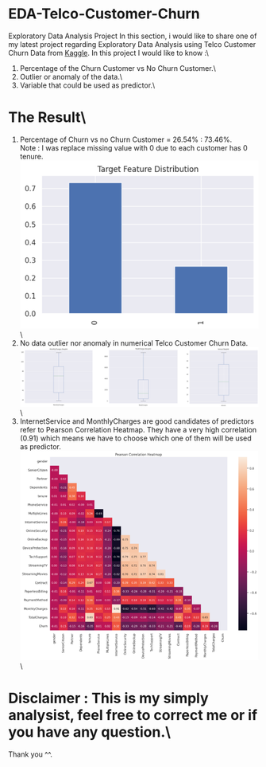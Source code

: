 # EDA-Telco-Customer-Churn
Exploratory Data Analysis Project
In this section, i would like to share one of my latest project regarding Exploratory Data Analysis 
using Telco Customer Churn Data from <a href="https://www.kaggle.com/blastchar/telco-customer-churn">Kaggle</a>.
In this project I would like to know :\
1. Percentage of the Churn Customer vs No Churn Customer.\
2. Outlier or anomaly of the data.\
3. Variable that could be used as predictor.\

# The Result\
1. Percentage of Churn vs no Churn Customer = 26.54% : 73.46%.\
Note : I was replace missing value with 0 due to each customer has 0 tenure.\
![Percentage](https://github.com/lailaprakasita/EDA-Telco-Customer-Churn/blob/main/percentage.png)\
2. No data outlier nor anomaly in numerical Telco Customer Churn Data.\
![Outlier Check](https://github.com/lailaprakasita/EDA-Telco-Customer-Churn/blob/main/outlier_check.png)\
3. InternetService and MonthlyCharges are good candidates of predictors refer to Pearson Correlation Heatmap. 
They have a very high correlation (0.91) which means we have to choose which one of them will be used as predictor.\
![Pearson Correaltion Heatmap](https://github.com/lailaprakasita/EDA-Telco-Customer-Churn/blob/main/pearson_correlation_heatmap.png)\
# Disclaimer : This is my simply analysist, feel free to correct me or if you have any question.\
Thank you ^^.
